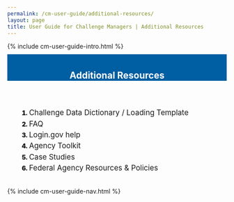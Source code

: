 ```yaml
---
permalink: /cm-user-guide/additional-resources/
layout: page
title: User Guide for Challenge Managers | Additional Resources
---
```

<div class="row">
  <div class="col-sm-12">{% include cm-user-guide-intro.html %}</div>
</div>
<div class="row" style="padding-top: 10px; padding-bottom: 30px;">
  <div class="col-sm-12" style="padding-top: 6px; background-color: #005ea2; color: #ffffff; text-align: center;">
    <h2>Additional Resources</h2>
  </div>
</div>
<div class="row">
  <div class="col-sm-7">
    <ol style="padding-left: 50px;">
      <li style="font-weight:900;"><span style="font-size: 1.06rem; line-height: 1.5; font-weight: 400;">Challenge Data Dictionary / Loading Template</span></li>
<li style="font-weight:900;"><span style="font-size: 1.06rem; line-height: 1.5; font-weight: 400;">FAQ</span></li>
<li style="font-weight:900;"><span style="font-size: 1.06rem; line-height: 1.5; font-weight: 400;">Login.gov help</span></li>
<li style="font-weight:900;"><span style="font-size: 1.06rem; line-height: 1.5; font-weight: 400;">Agency Toolkit</span></li>
<li style="font-weight:900;"><span style="font-size: 1.06rem; line-height: 1.5; font-weight: 400;">Case Studies</span></li>
<li style="font-weight:900;"><span style="font-size: 1.06rem; line-height: 1.5; font-weight: 400;">Federal Agency Resources & Policies</span></li>
    </ol>
</div>

  <div class="col-sm-1">&nbsp;</div>
  <div class="col-sm-4"> {% include cm-user-guide-nav.html %} </div>
</div>
